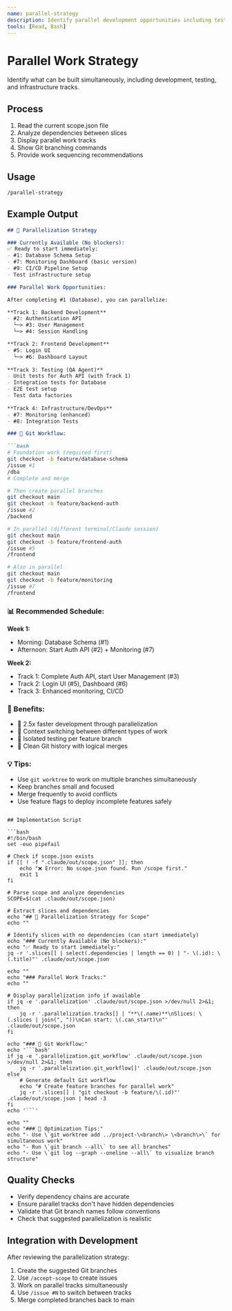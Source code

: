 ```yaml
---
name: parallel-strategy
description: Identify parallel development opportunities including testing
tools: [Read, Bash]
---
```


# Parallel Work Strategy

Identify what can be built simultaneously, including development, testing, and infrastructure tracks.

## Process

1. Read the current scope.json file
2. Analyze dependencies between slices
3. Display parallel work tracks
4. Show Git branching commands
5. Provide work sequencing recommendations

## Usage

```bash
/parallel-strategy
```

## Example Output

```markdown
## 🚀 Parallelization Strategy

### Currently Available (No blockers):
✅ Ready to start immediately:
- #1: Database Schema Setup
- #7: Monitoring Dashboard (basic version)
- #9: CI/CD Pipeline Setup
- Test infrastructure setup

### Parallel Work Opportunities:

After completing #1 (Database), you can parallelize:

**Track 1: Backend Development**
- #2: Authentication API
  └─> #3: User Management
  └─> #4: Session Handling

**Track 2: Frontend Development**  
- #5: Login UI
  └─> #6: Dashboard Layout
  
**Track 3: Testing (QA Agent)**
- Unit tests for Auth API (with Track 1)
- Integration tests for Database
- E2E test setup
- Test data factories
  
**Track 4: Infrastructure/DevOps**
- #7: Monitoring (enhanced)
- #8: Integration Tests

### 📁 Git Workflow:

```bash
# Foundation work (required first)
git checkout -b feature/database-schema
/issue #1
/dba
# Complete and merge

# Then create parallel branches
git checkout main
git checkout -b feature/backend-auth
/issue #2
/backend

# In parallel (different terminal/Claude session)
git checkout main  
git checkout -b feature/frontend-auth
/issue #5
/frontend

# Also in parallel
git checkout main
git checkout -b feature/monitoring
/issue #7
/frontend
```

### 📊 Recommended Schedule:

**Week 1:**
- Morning: Database Schema (#1)
- Afternoon: Start Auth API (#2) + Monitoring (#7)

**Week 2:**
- Track 1: Complete Auth API, start User Management (#3)
- Track 2: Login UI (#5), Dashboard (#6)
- Track 3: Enhanced monitoring, CI/CD

### 🎯 Benefits:
- 🚀 2.5x faster development through parallelization
- 🔄 Context switching between different types of work
- 🧪 Isolated testing per feature branch
- 🔀 Clean Git history with logical merges

### 💡 Tips:
- Use `git worktree` to work on multiple branches simultaneously
- Keep branches small and focused
- Merge frequently to avoid conflicts
- Use feature flags to deploy incomplete features safely
```

## Implementation Script

```bash
#!/bin/bash
set -euo pipefail

# Check if scope.json exists
if [[ ! -f ".claude/out/scope.json" ]]; then
    echo "❌ Error: No scope.json found. Run /scope first."
    exit 1
fi

# Parse scope and analyze dependencies
SCOPE=$(cat .claude/out/scope.json)

# Extract slices and dependencies
echo "## 🚀 Parallelization Strategy for Scope"
echo ""

# Identify slices with no dependencies (can start immediately)
echo "### Currently Available (No blockers):"
echo "✅ Ready to start immediately:"
jq -r '.slices[] | select(.dependencies | length == 0) | "- \(.id): \(.title)"' .claude/out/scope.json

echo ""
echo "### Parallel Work Tracks:"
echo ""

# Display parallelization info if available
if jq -e '.parallelization' .claude/out/scope.json >/dev/null 2>&1; then
    jq -r '.parallelization.tracks[] | "**\(.name)**\nSlices: \(.slices | join(", "))\nCan start: \(.can_start)\n"' .claude/out/scope.json
fi

echo "### 📁 Git Workflow:"
echo '```bash'
if jq -e '.parallelization.git_workflow' .claude/out/scope.json >/dev/null 2>&1; then
    jq -r '.parallelization.git_workflow[]' .claude/out/scope.json
else
    # Generate default Git workflow
    echo "# Create feature branches for parallel work"
    jq -r '.slices[] | "git checkout -b feature/\(.id)"' .claude/out/scope.json | head -3
fi
echo '```'

echo ""
echo "### 🎯 Optimization Tips:"
echo "- Use \`git worktree add ../project-\<branch\> \<branch\>\` for simultaneous work"
echo "- Run \`git branch --all\` to see all branches"
echo "- Use \`git log --graph --oneline --all\` to visualize branch structure"
```

## Quality Checks

- Verify dependency chains are accurate
- Ensure parallel tracks don't have hidden dependencies
- Validate that Git branch names follow conventions
- Check that suggested parallelization is realistic

## Integration with Development

After reviewing the parallelization strategy:
1. Create the suggested Git branches
2. Use `/accept-scope` to create issues
3. Work on parallel tracks simultaneously
4. Use `/issue #N` to switch between tracks
5. Merge completed branches back to main